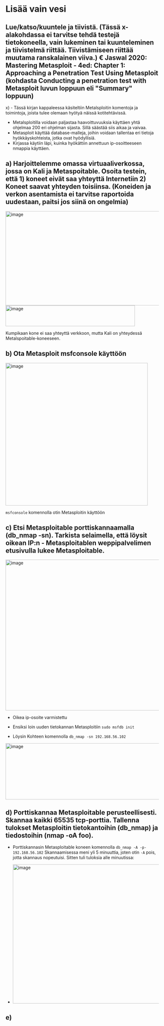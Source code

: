 # Lisää vain vesi

## Lue/katso/kuuntele ja tiivistä. (Tässä x-alakohdassa ei tarvitse tehdä testejä tietokoneella, vain lukeminen tai kuunteleminen ja tiivistelmä riittää. Tiivistämiseen riittää muutama ranskalainen viiva.) € Jaswal 2020: Mastering Metasploit - 4ed: Chapter 1: Approaching a Penetration Test Using Metasploit (kohdasta Conducting a penetration test with Metasploit luvun loppuun eli "Summary" loppuun)

x) - Tässä kirjan kappaleessa käsiteltiin Metalsploitin komentoja ja toimintoja, joista tulee olemaan hyötyä näissä kotitehtävissä.
- Metalsploitilla voidaan paljastaa haavoittuvuuksia käyttäen yhtä ohjelmaa 200 eri ohjelman sijasta. Sillä säästää siis aikaa ja vaivaa.
- Metasploit käyttää database-malleja, joihin voidaan tallentaa eri tietoja hyökkäyskohteista, jotka ovat hyödyllisiä.
- Kirjassa käytiin läpi, kuinka hyökättiin annettuun ip-osoitteeseen nmappia käyttäen.

## a) Harjoittelemme omassa virtuaaliverkossa, jossa on Kali ja Metaspoitable. Osoita testein, että 1) koneet eivät saa yhteyttä Internetiin 2) Koneet saavat yhteyden toisiinsa. (Koneiden ja verkon asentamista ei tarvitse raportoida uudestaan, paitsi jos siinä on ongelmia)

<img width="580" height="308" alt="image" src="https://github.com/user-attachments/assets/d50e970a-03ed-497d-bec7-dcf2363ee23a" />

<img width="425" height="68" alt="image" src="https://github.com/user-attachments/assets/dffb675a-2490-4883-862d-adf90c4ba5e6" />

Kumpikaan kone ei saa yhteyttä verkkoon, mutta Kali on yhteydessä Metalspoitable-koneeseen.

## b) Ota Metasploit msfconsole käyttöön

<img width="467" height="466" alt="image" src="https://github.com/user-attachments/assets/78dc99e8-d2de-4082-b9bc-c33a08b09155" />

`msfconsole` komennolla otin Metasploitin käyttöön  

## c) Etsi Metasploitable porttiskannaamalla (db_nmap -sn). Tarkista selaimella, että löysit oikean IP:n - Metasploitablen weppipalvelimen etusivulla lukee Metasploitable.

<img width="554" height="493" alt="image" src="https://github.com/user-attachments/assets/680515f0-b9d8-4fa8-ba5d-6221f6f5e072" />

- Oikea ip-osoite varmistettu

- Ensiksi loin uuden tietokannan Metasploitiin `sudo msfdb init` 

- Löysin Kohteen komennolla `db_nmap -sn 192.168.56.102`

<img width="626" height="184" alt="image" src="https://github.com/user-attachments/assets/f7590c55-6076-4922-b684-d5b3e4970954" />

## d) Porttiskannaa Metasploitable perusteellisesti. Skannaa kaikki 65535 tcp-porttia. Tallenna tulokset Metasploitin tietokantoihin (db_nmap) ja tiedostoihin (nmap -oA foo).

- Porttiskannasin Metasploitable koneen komennolla `db_nmap -A -p- 192.168.56.102` Skannaamisessa meni yli 5 minuuttia, joten otin `-A` pois, jotta skannaus nopeutuisi. Sitten tuli tuloksia alle minuutissa:

- <img width="631" height="455" alt="image" src="https://github.com/user-attachments/assets/ccecb9be-43b4-49d1-83a6-5ac44c5c79fb" />

## e)

